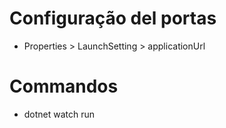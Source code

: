 # Configuração del portas
  - Properties > LaunchSetting > applicationUrl

# Commandos
  - dotnet watch run
   


  
  
